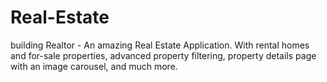 # Real-Estate
 building Realtor - An amazing Real Estate Application. With rental homes and for-sale properties, 
 advanced property filtering, property details page with an image carousel, and much more.
